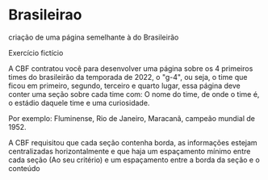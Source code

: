 # Brasileirao
criação de uma página semelhante à do Brasileirão

Exercício fictício

A CBF contratou você para desenvolver uma página sobre os 4 primeiros times do brasileirão da temporada de 2022, o "g-4", ou seja, o time que ficou em primeiro, segundo, terceiro e quarto lugar, essa página deve conter uma seção sobre cada time com: O nome do time, de onde o time é, o estádio daquele time e uma curiosidade.

Por exemplo: Fluminense, Rio de Janeiro, Maracanã, campeão mundial de 1952.



A CBF requisitou que cada seção contenha borda, as informações estejam centralizadas horizontalmente e que haja um espaçamento mínimo entre cada seção (Ao seu critério) e um espaçamento entre a borda da seção e o conteúdo
